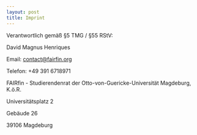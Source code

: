 ```yaml
---
layout: post
title: Imprint
---
```


Verantwortlich gemäß §5 TMG / §55 RStV:

David Magnus Henriques

Email: contact@fairfin.org

Telefon: +49 391 6718971

FAIRfin - Studierendenrat der Otto-von-Guericke-Universität Magdeburg, K.ö.R.

Universitätsplatz 2

Gebäude 26

39106 Magdeburg

